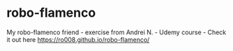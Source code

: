 # robo-flamenco
My robo-flamenco friend - exercise from Andrei N. - Udemy course - Check it out here https://ro008.github.io/robo-flamenco/
